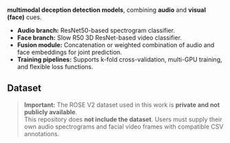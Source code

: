 **multimodal deception detection models**, combining **audio** and **visual (face)** cues.  

- **Audio branch:** ResNet50-based spectrogram classifier.
- **Face branch:** Slow R50 3D ResNet-based video classifier.
- **Fusion module:** Concatenation or weighted combination of audio and face embeddings for joint prediction.
- **Training pipelines:** Supports k-fold cross-validation, multi-GPU training, and flexible loss functions.

## Dataset
> **Important:** The ROSE V2 dataset used in this work is **private and not publicly available**.  
> This repository does **not include the dataset**. Users must supply their own audio spectrograms and facial video frames with compatible CSV annotations.
